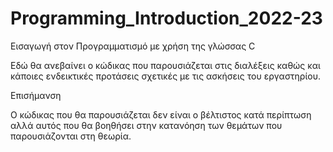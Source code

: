 # Programming_Introduction_2022-23
Εισαγωγή στον Προγραμματισμό με χρήση της γλώσσας C



Εδώ θα ανεβαίνει ο κώδικας που παρουσιάζεται στις διαλέξεις καθώς και κάποιες ενδεικτικές προτάσεις σχετικές με τις ασκήσεις του εργαστηρίου.

Επισήμανση

Ο κώδικας που θα παρουσιάζεται δεν είναι ο βέλτιστος κατά περίπτωση αλλά αυτός που θα βοηθήσει στην κατανόηση των θεμάτων που παρουσιάζονται στη θεωρία.
